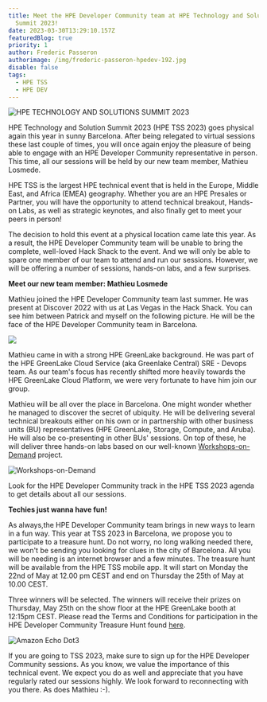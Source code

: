 ```yaml
---
title: Meet the HPE Developer Community team at HPE Technology and Solution
  Summit 2023!
date: 2023-03-30T13:29:10.157Z
featuredBlog: true
priority: 1
author: Frederic Passeron
authorimage: /img/frederic-passeron-hpedev-192.jpg
disable: false
tags:
  - HPE TSS
  - HPE DEV
---
```

![](/img/tss2023.png "HPE TECHNOLOGY AND SOLUTIONS SUMMIT 2023")

HPE Technology and Solution Summit 2023 (HPE TSS 2023) goes physical again this year in sunny Barcelona. After being relegated to virtual sessions these last couple of times, you will once again enjoy the pleasure of being able to engage with an HPE Developer Community representative in person. This time, all our sessions will be held by our new team member, Mathieu Losmede.

HPE TSS is the largest HPE technical event that is held in the Europe, Middle East, and Africa (EMEA) geography. Whether you are an HPE Presales or Partner, you will have the opportunity to attend technical breakout, Hands-on Labs, as well as strategic keynotes, and also finally get to meet your peers in person!

T﻿he decision to hold this event at a physical location came late this year. As a result, the HPE Developer Community team will be unable to bring the complete, well-loved Hack Shack to the event. And we will only be able to spare one member of our team to attend and run our sessions. However, we will be offering a number of sessions, hands-on labs, and a few surprises. 

**Meet our new team member: Mathieu Losmede**

M﻿athieu joined the HPE Developer Community team last summer. He was present at Discover 2022 with us at Las Vegas in the Hack Shack. You can see him between Patrick and myself on the following picture. He will be the face of the HPE Developer Community team in Barcelona.

![](/img/fred-6-b-3-512-.jpg)

Mathieu came in with a strong HPE GreenLake background. He was part of the HPE GreenLake Cloud Service (aka Greenlake Central) SRE - Devops team. As our team's focus has recently shifted more heavily towards the HPE GreenLake Cloud Platform, we were very fortunate to have him join our group. 

Mathieu will be all over the place in Barcelona. One might wonder whether he managed to discover the secret of ubiquity. He will be delivering several technical breakouts either on his own or in partnership with other business units (BU) representatives (HPE GreenLake, Storage, Compute, and Aruba). He will also be co-presenting in other BUs' sessions. On top of these, he will deliver three hands-on labs based on our well-known [Workshops-on-Demand](https://developer.hpe.com/hackshack/workshops) project.

![](/img/tss2023-wod.png "Workshops-on-Demand")

Look for the HPE Developer Community track in the HPE TSS 2023 agenda to get details about all our sessions.

**Techies just wanna have fun!**

As always,the HPE Developer Community team brings in new ways to learn in a fun way. This year at TSS 2023 in Barcelona, we propose you to participate to a treasure hunt. Do not worry, no long walking needed there, we won't be sending you looking for clues in the city of Barcelona. All you will be needing is an internet browser and a few minutes. The treasure hunt will be available from the HPE TSS mobile app. It will start on Monday the 22nd of May at 12.00 pm CEST and end on Thursday the 25th of May at 10.00 CEST.  

Three winners will be selected. The winners will receive their prizes on Thursday, May 25th on the show floor at the HPE GreenLake booth at 12:15pm CEST. Please read the Terms and Conditions for participation in the HPE Developer Community Treasure Hunt found [here](https://developer.hpe.com/hackshack/hpetss2023-treasurehunt-terms-conditions/).

![](/img/echodotgen3.png "Amazon Echo Dot3")

If you are going to TSS 2023, make sure to sign up for the HPE Developer Community sessions. As you know, we value the importance of this technical event. We expect you do as well and appreciate that you have regularly rated our sessions highly. We look forward to reconnecting with you there. As does Mathieu :-).